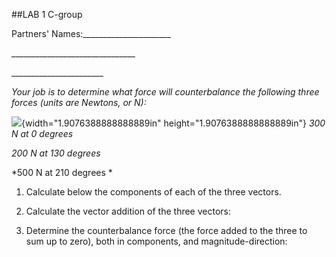 ##LAB 1 C-group

Partners' Names:\_\_\_\_\_\_\_\_\_\_\_\_\_\_\_\_\_\_\_\_\_\_

\_\_\_\_\_\_\_\_\_\_\_\_\_\_\_\_\_\_\_\_\_\_\_\_\_\_\_\_\_\_\_

\_\_\_\_\_\_\_\_\_\_\_\_\_\_\_\_\_\_\_\_\_\_\_

*Your job is to determine what force will counterbalance the following
three forces (units are Newtons, or N):*

![](media/image1.png){width="1.9076388888888889in"
height="1.9076388888888889in"}
*300 N at 0 degrees*

*200 N at 130 degrees*

*500 N at 210 degrees *

1. Calculate below the components of each of the three vectors.




2.  Calculate the vector addition of the three vectors:




3. Determine the counterbalance force (the force added to the three to sum
up to zero), both in components, and magnitude-direction:
